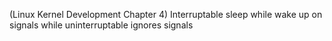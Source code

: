 (Linux Kernel Development Chapter 4)
Interruptable sleep while wake up on signals while uninterruptable ignores signals